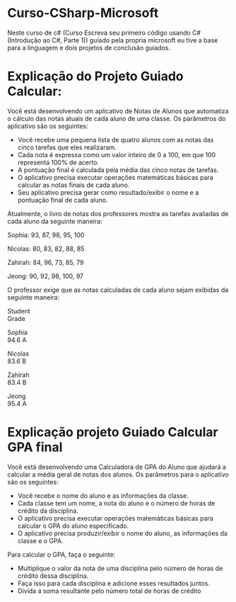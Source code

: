 # Curso-CSharp-Microsoft

Neste curso de c# (Curso Escreva seu primeiro código usando C# (Introdução ao C#, Parte 1)) guiado pela propria microsoft eu tive a base para a linguagem e dois projetos de conclusão guiados.

# Explicação do Projeto Guiado Calcular: 
Você está desenvolvendo um aplicativo de Notas de Alunos que automatiza o cálculo das notas atuais de cada aluno de uma classe. Os parâmetros do aplicativo são os seguintes:

- Você recebe uma pequena lista de quatro alunos com as notas das cinco tarefas que eles realizaram.
- Cada nota é expressa como um valor inteiro de 0 a 100, em que 100 representa 100% de acerto.
- A pontuação final é calculada pela média das cinco notas de tarefas.
- O aplicativo precisa executar operações matemáticas básicas para calcular as notas finais de cada aluno.
- Seu aplicativo precisa gerar como resultado/exibir o nome e a pontuação final de cada aluno.

Atualmente, o livro de notas dos professores mostra as tarefas avaliadas de cada aluno da seguinte maneira:

Sophia: 93, 87, 98, 95, 100

Nicolas: 80, 83, 82, 88, 85

Zahirah:   84, 96, 73, 85, 79

Jeong:  90, 92, 98, 100, 97

O professor exige que as notas calculadas de cada aluno sejam exibidas da seguinte maneira:

Student     
Grade

Sophia     
94.6  A

Nicolas     
83.6  B

Zahirah    
83.4  B

Jeong      
95.4  A


# Explicação projeto Guiado Calcular GPA final

Você está desenvolvendo uma Calculadora de GPA do Aluno que ajudará a calcular a média geral de notas dos alunos. Os parâmetros para o aplicativo são os seguintes:

- Você recebe o nome do aluno e as informações da classe.
- Cada classe tem um nome, a nota do aluno e o número de horas de crédito da disciplina.
- O aplicativo precisa executar operações matemáticas básicas para calcular o GPA do aluno especificado.
- O aplicativo precisa produzir/exibir o nome do aluno, as informações da classe e o GPA.

Para calcular o GPA, faça o seguinte:

- Multiplique o valor da nota de uma disciplina pelo número de horas de crédito dessa disciplina.
- Faça isso para cada disciplina e adicione esses resultados juntos.
- Divida a soma resultante pelo número total de horas de crédito
